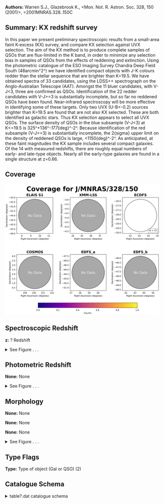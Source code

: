 

**Authors:** Warren S.J., Glazebrook K., <Mon. Not. R. Astron. Soc. 328, 150 (2001)>, =2001MNRAS.328..150C

## Summary: KX redshift survey

In this paper we present preliminary spectroscopic results from a small-area faint K-excess (KX) survey, and compare KX selection against UVX selection. The aim of the KX method is to produce complete samples of QSOs that are flux-limited in the K band, in order to minimize any selection bias in samples of QSOs from the effects of reddening and extinction. Using the photometric catalogue of the ESO Imaging Survey Chandra Deep Field South (48arcmin^2^) we have identified compact objects with J-K colours redder than the stellar sequence that are brighter than K=19.5. We have obtained spectra of 33 candidates, using the LDSS++ spectrograph on the Anglo-Australian Telescope (AAT). Amongst the 11 bluer candidates, with V-J<3, three are confirmed as QSOs. Identification of the 22 redder candidates with V-J>=3 is substantially incomplete, but so far no reddened QSOs have been found. Near-infrared spectroscopy will be more effective in identifying some of these targets. Only two UVX (U-B<-0.2) sources brighter than K=19.5 are found that are not also KX selected. These are both identified as galactic stars. Thus KX selection appears to select all UVX QSOs. The surface density of QSOs in the blue subsample (V-J<3) at K<=19.5 is 325^+136^_-177_{deg}^-2^. Because identification of the red subsample (V-J>=3) is substantially incomplete, the 2{sigma} upper limit on the density of reddened QSOs is large, <1150{deg}^-2^. As anticipated, at these faint magnitudes the KX sample includes several compact galaxies. Of the 14 with measured redshifts, there are roughly equal numbers of early- and late-type objects. Nearly all the early-type galaxies are found in a single structure at z=0.66.

## Coverage 

 

 
![](https://github.com/joshgithubbin/Sherlock-DDF/blob/main/pages/J_MNRAS_328_150/im/coverage.png?raw=true)

## Spectroscopic Redshift 



**z:** ? Redshift 




<details><summary>See Figure . . .</summary>

![](https://github.com/joshgithubbin/Sherlock-DDF/blob/main/pages/J_MNRAS_328_150/im/ZSP.png?raw=true)

</details>

## Photometric Redshift 



**None:** None 




<details><summary>See Figure . . .</summary>

![](https://github.com/joshgithubbin/Sherlock-DDF/blob/main/pages/J_MNRAS_328_150/im//ZPH.png?raw=true)

</details>

## Morphology 



**None:** None 

**None:** None 

**None:** None 




<details><summary>See Figure . . .</summary>

![](https://github.com/joshgithubbin/Sherlock-DDF/blob/main/pages/J_MNRAS_328_150/im//morphology.png?raw=true)

</details>
                      
## Type Flags 



**Type:** Type of object (Gal or QSO) (2)



## Catalogue Schema 



<details>
<summary>table?.dat catalogue schema</summary>

| Bytes   | Format   | Units   | Label     | Explanations                                                                                                                                                                                                                                                                                                     |
|:--------|:---------|:--------|:----------|:-----------------------------------------------------------------------------------------------------------------------------------------------------------------------------------------------------------------------------------------------------------------------------------------------------------------|
| 1-  4   | A4       | ---     | [CWG2001] | Designation (1)                                                                                                                                                                                                                                                                                                  |
| 6       | I1       | h       | RAh       | Right ascension (J2000.0)                                                                                                                                                                                                                                                                                        |
| 8-  9   | I2       | min     | RAm       | Right ascension (J2000.0)                                                                                                                                                                                                                                                                                        |
| 11- 15  | F5.2     | s       | RAs       | Right ascension (J2000.0)                                                                                                                                                                                                                                                                                        |
| 17      | A1       | ---     | DE-       | Declination sign (J2000.0)                                                                                                                                                                                                                                                                                       |
| 18- 19  | I2       | deg     | DEd       | Declination (J2000.0)                                                                                                                                                                                                                                                                                            |
| 21- 22  | I2       | arcmin  | DEm       | Declination (J2000.0)                                                                                                                                                                                                                                                                                            |
| 24- 27  | F4.1     | arcsec  | DEs       | Declination (J2000.0)                                                                                                                                                                                                                                                                                            |
| 29- 33  | F5.2     | mag     | Umag      | ? Bessel U magnitude                                                                                                                                                                                                                                                                                             |
| 35- 39  | F5.2     | mag     | Bmag      | ? Bessel B magnitude                                                                                                                                                                                                                                                                                             |
| 41- 45  | F5.2     | mag     | Vmag      | ? Bessel V magnitude                                                                                                                                                                                                                                                                                             |
| 47- 51  | F5.2     | mag     | Rmag      | ? Bessel R magnitude                                                                                                                                                                                                                                                                                             |
| 53- 57  | F5.2     | mag     | Jmag      | J magnitude                                                                                                                                                                                                                                                                                                      |
| 59- 63  | F5.2     | mag     | Kmag      | K magnitude                                                                                                                                                                                                                                                                                                      |
| 65- 68  | F4.2     | ---     | S/GK      | K-band SExtractor stellarity parameter (star=1, galaxy=0)                                                                                                                                                                                                                                                        |
| 70- 74  | F5.3     | ---     | z         | ? Redshift                                                                                                                                                                                                                                                                                                       |
| 76- 81  | A6       | ---     | Type      | Type of object (Gal or QSO) (2)                                                                                                                                                                                                                                                                                  |
| 83-131  | A49      | ---     | Lines     | Spectral features, both absorption and emission Note (1): Designations: KX NN for tables 1 and 2 UVXN  for table 3 KG NN for table 4 Note (2): An (e) or (a) after gal denotes emission- or absorption- dominated spectra respectively; an "?" indicates that the type could not be identified from the spectra. |

**Note**: Designations:
      KX NN for tables 1 and 2
      UVXN  for table 3
      KG NN for table 4
Note (2): An (e) or (a) after gal denotes emission- or absorption-
      dominated spectra respectively; an "?" indicates that the type 
      could not be identified from the spectra.

</details>

        
        